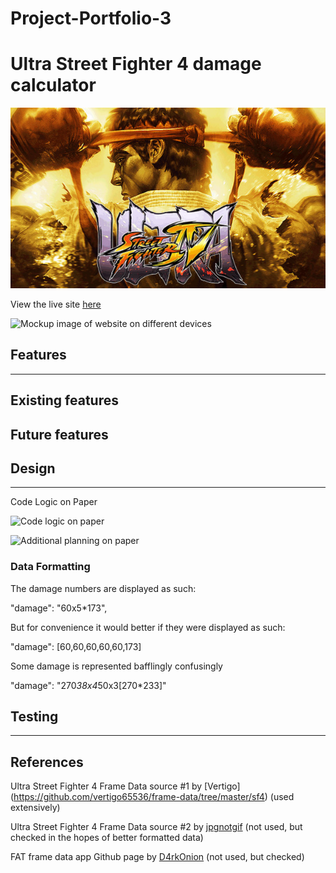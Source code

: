 # Project-Portfolio-3
 
# Ultra Street Fighter 4 damage calculator

![Banner image of game](/assets/images/Ultra_SF4_Banner.jpg)


View the live site [here](https://daveguthib.github.io/Project-Portfolio-3/) 

![Mockup image of website on different devices](/assets/images/mockup.PNG)


## Features
---


## Existing features


## Future features



## Design
---
Code Logic on Paper

![Code logic on paper ](assets/images/paper-planning-document-logic.jpg)

![Additional planning on paper ](assets/images/paper-planning-document-to-do-list.jpg)

### Data Formatting

The damage numbers are displayed as such:

"damage": "60x5*173",

But for convenience it would better if they were displayed as such:

"damage": [60,60,60,60,60,173]

Some damage is represented bafflingly confusingly

"damage": "270*38x4*50x3[270*233]"


## Testing
---



## References

Ultra Street Fighter 4 Frame Data source #1 by [Vertigo] (https://github.com/vertigo65536/frame-data/tree/master/sf4) (used extensively)


Ultra Street Fighter 4 Frame Data source #2 by [jpgnotgif](https://github.com/jpgnotgif/usf4-frame-data) (not used, but checked in the hopes of better formatted data)

FAT frame data app Github page by [D4rkOnion](https://github.com/D4RKONION/FAT) (not used, but checked)

